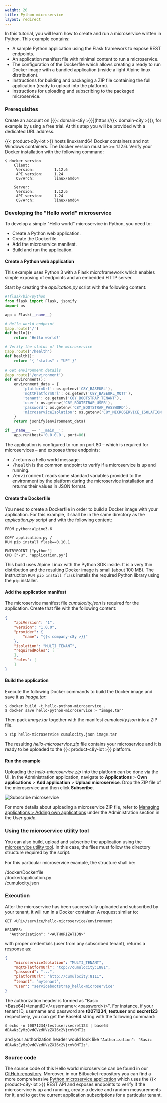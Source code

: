 ```yaml
---
weight: 20
title: Python microservice
layout: redirect
---
```


In this tutorial, you will learn how to create and run a microservice written in Python. This example contains:

* A sample Python application using the Flask framework to expose REST endpoints.
* An application manifest file with minimal content to run a microservice.
* The configuration of the Dockerfile which allows creating a ready to run Docker image with a bundled application (inside a light Alpine linux distribution).
* Instructions for building and packaging a ZIP file containing the full application (ready to upload into the platform).
* Instructions for uploading and subscribing to the packaged microservice.

### Prerequisites

Create an account on [{{< domain-c8y >}}](https://{{< domain-c8y >}}), for example by using a free trial. At this step you will be provided with a dedicated URL address.

{{< product-c8y-iot >}} hosts linux/amd64 Docker containers and not Windows containers. The Docker version must be >= 1.12.6. Verify your Docker installation with the following command:

```shell
$ docker version
    Client:
     Version:         1.12.6
     API version:     1.24
     OS/Arch:         linux/amd64

    Server:
     Version:         1.12.6
     API version:     1.24
     OS/Arch:         linux/amd64
```

### Developing the "Hello world" microservice

To develop a simple "Hello world" microservice in Python, you need to:

* Create a Python web application.
* Create the Dockerfile.
* Add the microservice manifest.
* Build and run the application.

#### Create a Python web application

This example uses Python 3 with a Flask microframework which enables simple exposing of endpoints and an embedded HTTP server.

Start by creating the _application.py_ script with the following content:

```python
#!flask/bin/python
from flask import Flask, jsonify
import os

app = Flask(__name__)

# Hello world endpoint
@app.route('/')
def hello():
    return 'Hello world!'

# Verify the status of the microservice
@app.route('/health')
def health():
    return '{ "status" : "UP" }'

# Get environment details
@app.route('/environment')
def environment():
    environment_data = {
        'platformUrl': os.getenv('C8Y_BASEURL'),
        'mqttPlatformUrl': os.getenv('C8Y_BASEURL_MQTT'),
        'tenant': os.getenv('C8Y_BOOTSTRAP_TENANT'),
        'user': os.getenv('C8Y_BOOTSTRAP_USER'),
        'password': os.getenv('C8Y_BOOTSTRAP_PASSWORD'),
        'microserviceIsolation': os.getenv('C8Y_MICROSERVICE_ISOLATION')
    }
    return jsonify(environment_data)

if __name__ == '__main__':
    app.run(host='0.0.0.0', port=80)
```

The application is configured to run on port 80 – which is required for microservices – and exposes three endpoints:

- <kbd>/</kbd> returns a hello world message.
- <kbd>/health</kbd> is the common endpoint to verify if a microservice is up and running.
- <kbd>/environment</kbd> reads some standard variables provided to the environment by the platform during the microservice installation and returns their values in JSON format.

#### Create the Dockerfile

You need to create a Dockerfile in order to build a Docker image with your application. For this example, it shall be in the same directory as the _application.py_ script and with the following content:

```
FROM python:alpine3.6

COPY application.py /
RUN pip install flask==0.10.1

ENTRYPOINT ["python"]
CMD ["-u", "application.py"]
```

This build uses Alpine Linux with the Python SDK inside. It is a very thin distribution and the resulting Docker image is small (about 100 MB). The instruction `RUN pip install flask` installs the required Python library using the `pip` installer.

#### Add the application manifest

The microservice manifest file _cumulocity.json_ is required for the application. Create that file with the following content:

```json
{
    "apiVersion": "1",
    "version": "1.0.0",
    "provider": {
        "name": "{{< company-c8y >}}"
    },
    "isolation": "MULTI_TENANT",
    "requiredRoles": [
    ],
    "roles": [
    ]
}
```

#### Build the application

Execute the following Docker commands to build the Docker image and save it as _image.tar_:

```shell
$ docker build -t hello-python-microservice .
$ docker save hello-python-microservice > "image.tar"
```

Then pack _image.tar_ together with the manifest _cumulocity.json_ into a ZIP file.

```shell
$ zip hello-microservice cumulocity.json image.tar
```

The resulting _hello-microservice.zip_ file contains your microservice and it is ready to be uploaded to the {{< product-c8y-iot >}} platform.

#### Run the example

Uploading the _hello-microservice.zip_ into the platform can be done via the UI. In the Administration application, navigate to **Applications** > **Own applications** > **Add application** > **Upload microservice**. Drop the ZIP file of the microservice and then click **Subscribe**.

![Subscribe microservice](/images/microservices-sdk/admin-microservice-subscribe-up.png)

For more details about uploading a microservice ZIP file, refer to [Managing applications > Adding own applications](/users-guide/administration#adding-applications) under the Administration section in the *User guide*.

### Using the microservice utility tool

You can also build, upload and subscribe the application using the [microservice utility tool](/microservice-sdk/concept/#ms-utility-tool). In this case, the files must follow the directory structure required by the script.

For this particular microservice example, the structure shall be:


/docker/Dockerfile <br>
/docker/application.py <br>
/cumulocity.json <br>


### Execution

After the microservice has been successfully uploaded and subscribed by your tenant, it will run in a Docker container. A request similar to:

```http
GET <URL>/service/hello-microservice/environment

HEADERS:
  "Authorization": "<AUTHORIZATION>"
```

with proper credentials (user from any subscribed tenant), returns a response as:

```json
{
    "microserviceIsolation": "MULTI_TENANT",
    "mqttPlatformUrl": "tcp://cumulocity:1881",
    "password": "...",
    "platformUrl": "http://cumulocity:8111",
    "tenant": "mytenant",
    "user": "servicebootstrap_hello-microservice"
}
```

The authorization header is formed as "Basic &lt;Base64(&lt;tenantID>/&lt;username>:&lt;password>)>". For instance, if your tenant ID, username and password are **t0071234**, **testuser** and **secret123** respectively, you can get the Base64 string with the following command:

```shell
$ echo -n t0071234/testuser:secret123 | base64
dDAwNzEyMzQvdGVzdHVzZXI6c2VjcmV0MTIz
```

and your authorization header would look like `"Authorization": "Basic dDAwNzEyMzQvdGVzdHVzZXI6c2VjcmV0MTIz"`.

### Source code

The source code of this Hello world microservice can be found in our [GitHub repository](https://github.com/SoftwareAG/c8y_microservice-python). Moreover, in our Bitbucket repository you can find a more comprehensive [Python microservice application](https://bitbucket.org/m2m/cumulocity-examples/src/develop/microservices/sample-python-microservice/) which uses the {{< product-c8y-iot >}} REST API and exposes endpoints to verify if the microservice is up and running, create a device and random measurements for it, and to get the current application subscriptions for a particular tenant.
